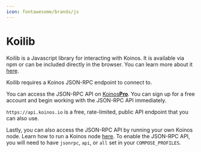 ```yaml
---
icon: fontawesome/brands/js
---
```


# Koilib
Koilib is a Javascript library for interacting with Koinos. It is available via npm or can be included directly in the browser. You can learn more about it [here](https://www.npmjs.com/package/koilib).

Koilib requires a Koinos JSON-RPC endpoint to connect to.

You can access the JSON-RPC API on [Koinos**Pro**](https://koinos.pro). You can sign up for a free account and begin working with the JSON-RPC API immediately.

`https://api.koinos.io` is a free, rate-limited, public API endpoint that you can also use.

Lastly, you can also access the JSON-RPC API by running your own Koinos node. Learn how to run a Koinos node [here](../validators/guides/running-a-node.md). To enable the JSON-RPC API, you will need to have `jsonrpc`, `api`, or `all` set in your `COMPOSE_PROFILES`.
